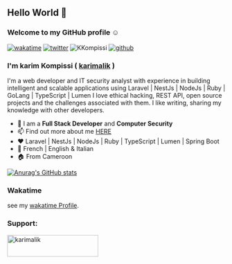 
## Hello World 👋
### Welcome to my GitHub profile ☺️
[![wakatime](https://wakatime.com/badge/user/dcb2b190-10a0-49e0-980e-6f3e94c03ddb.svg)](https://wakatime.com/@dcb2b190-10a0-49e0-980e-6f3e94c03ddb)
[![twitter](https://img.shields.io/twitter/follow/KKompissi?label=followers&logo=twitter&color=%23007ec6&style=plastic)](https://twitter.com/KKompissi) <img src="https://komarev.com/ghpvc/?username=KKompissi7&label=Profile%20views&color=0e75b6&style=flat" alt="KKompissi" />
[![github](https://img.shields.io/github/followers/karimalik?logo=github&style=plastic)](https://github.com/karimalik?tab=followers)
### I'm karim Kompissi ( <a href="https://leonelngoya.com" target="_blank">karimalik</a> )
I'm a web developer and IT security analyst with experience in building intelligent and scalable applications using Laravel | NestJs | NodeJs | Ruby | GoLang | TypeScript | Lumen I love ethical hacking, REST API, open source projects and the challenges associated with them. I like writing, sharing my knowledge with other developers.

- 🌴 I am a <b>Full Stack Developer</b> and <b>Computer Security</b>
- 📫 Find out more about me <a href="https://karimdev.network/" target="_blank">HERE</a>
- ❤ Laravel | NestJs | NodeJs | Ruby | TypeScript | Lumen | Spring Boot
- 📝 French | English & Italian
- 🏠 From Cameroon

[![Anurag's GitHub stats](https://github-readme-stats.vercel.app/api?username=karimalik&show_icons=true&theme=radical)](https://github.com/anuraghazra/github-readme-stats)
### Wakatime
see my [wakatime Profile](https://wakatime.com/@karimalik). 

<h3 align="left">Support:</h3>
<p><a href="https://www.buymeacoffee.com/karimalik"> <img align="left" src="https://cdn.buymeacoffee.com/buttons/v2/default-yellow.png" height="50" width="210" alt="karimalik" /></a></p><br><br>
